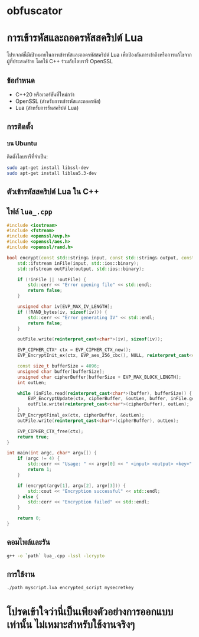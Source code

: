 # obfuscator
# การเข้ารหัสและถอดรหัสสคริปต์ Lua

โปรเจกต์นี้มีเป้าหมายในการเข้ารหัสและถอดรหัสสคริปต์ Lua เพื่อป้องกันการเข้าถึงหรือการแก้ไขจากผู้ที่ประสงค์ร้าย โดยใช้ C++ ร่วมกับไลบรารี OpenSSL

## ข้อกำหนด

- C++20 หรือเวอร์ชันที่ใหม่กว่า
- OpenSSL (สำหรับการเข้ารหัสและถอดรหัส)
- Lua (สำหรับการรันสคริปต์ Lua)

## การติดตั้ง

### บน Ubuntu

ติดตั้งไลบรารีที่จำเป็น:

```sh
sudo apt-get install libssl-dev
sudo apt-get install liblua5.3-dev
```
## ตัวเข้ารหัสสคริปต์ Lua ใน C++
## ไฟล์ `lua_.cpp`

```cpp
#include <iostream>
#include <fstream>
#include <openssl/evp.h>
#include <openssl/aes.h>
#include <openssl/rand.h>

bool encrypt(const std::string& input, const std::string& output, const std::string& key) {
    std::ifstream inFile(input, std::ios::binary);
    std::ofstream outFile(output, std::ios::binary);

    if (!inFile || !outFile) {
        std::cerr << "Error opening file" << std::endl;
        return false;
    }

    unsigned char iv[EVP_MAX_IV_LENGTH];
    if (!RAND_bytes(iv, sizeof(iv))) {
        std::cerr << "Error generating IV" << std::endl;
        return false;
    }

    outFile.write(reinterpret_cast<char*>(iv), sizeof(iv));

    EVP_CIPHER_CTX* ctx = EVP_CIPHER_CTX_new();
    EVP_EncryptInit_ex(ctx, EVP_aes_256_cbc(), NULL, reinterpret_cast<const unsigned char*>(key.c_str()), iv);

    const size_t bufferSize = 4096;
    unsigned char buffer[bufferSize];
    unsigned char cipherBuffer[bufferSize + EVP_MAX_BLOCK_LENGTH];
    int outLen;

    while (inFile.read(reinterpret_cast<char*>(buffer), bufferSize)) {
        EVP_EncryptUpdate(ctx, cipherBuffer, &outLen, buffer, inFile.gcount());
        outFile.write(reinterpret_cast<char*>(cipherBuffer), outLen);
    }
    EVP_EncryptFinal_ex(ctx, cipherBuffer, &outLen);
    outFile.write(reinterpret_cast<char*>(cipherBuffer), outLen);

    EVP_CIPHER_CTX_free(ctx);
    return true;
}

int main(int argc, char* argv[]) {
    if (argc != 4) {
        std::cerr << "Usage: " << argv[0] << " <input> <output> <key>" << std::endl;
        return 1;
    }

    if (encrypt(argv[1], argv[2], argv[3])) {
        std::cout << "Encryption successful" << std::endl;
    } else {
        std::cerr << "Encryption failed" << std::endl;
    }

    return 0;
}
```

## คอมไพล์และรัน
```sh
g++ -o `path` lua_.cpp -lssl -lcrypto
```

## การใช้งาน
```sh
./path myscript.lua encrypted_script mysecretkey
```


# โปรดเข้าใจว่านี่เป็นเพียงตัวอย่างการออกแบบเท่านั้น ไม่เหมาะสำหรับใช้งานจริงๆ
